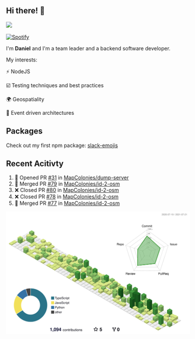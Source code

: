 ## Hi there! 👋

<p>
  <img src="https://github-readme-stats.vercel.app/api?username=syncush&theme=tokyonight">
</p>

[![Spotify](https://novatorem-rust.vercel.app/api/spotify)](https://open.spotify.com/user/syncush)

I'm **Daniel** and I'm a team leader and a backend software developer.

My interests:

⚡ NodeJS

☑️ Testing techniques and best practices

🌍 Geospatiality

🧠 Event driven architectures

## Packages
Check out my first npm package: [slack-emojis](https://www.npmjs.com/package/slack-emojis)

## Recent Acitivty
<!--START_SECTION:activity-->
1. 💪 Opened PR [#31](https://github.com/MapColonies/dump-server/pull/31) in [MapColonies/dump-server](https://github.com/MapColonies/dump-server)
2. 🎉 Merged PR [#79](https://github.com/MapColonies/id-2-osm/pull/79) in [MapColonies/id-2-osm](https://github.com/MapColonies/id-2-osm)
3. ❌ Closed PR [#80](https://github.com/MapColonies/id-2-osm/pull/80) in [MapColonies/id-2-osm](https://github.com/MapColonies/id-2-osm)
4. ❌ Closed PR [#78](https://github.com/MapColonies/id-2-osm/pull/78) in [MapColonies/id-2-osm](https://github.com/MapColonies/id-2-osm)
5. 🎉 Merged PR [#77](https://github.com/MapColonies/id-2-osm/pull/77) in [MapColonies/id-2-osm](https://github.com/MapColonies/id-2-osm)
<!--END_SECTION:activity-->

![contrib](./profile-3d-contrib/profile-green-animate.svg)
